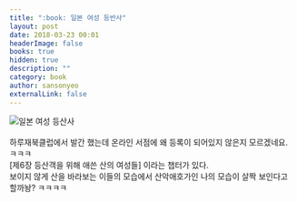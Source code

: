```yaml
---
title: ":book: 일본 여성 등반사"
layout: post
date: 2018-03-23 00:01
headerImage: false
books: true
hidden: true
description: ""
category: book
author: sansonyeo
externalLink: false
---
```

![일본 여성 등산사](https://github.com/sansonyeo/mountain-book/blob/mtngirl/assets/images/%EC%9D%BC%EB%B3%B8%EC%97%AC%EC%84%B1%EB%93%B1%EC%82%B0%EC%82%AC_%ED%91%9C%EC%A7%80.jpg)
<br><br>
하루재북클럽에서 발간 했는데 온라인 서점에 왜 등록이 되어있지 않은지 모르겠네요. ㅋㅋㅋ
<br>
[제6장 등산객을 위해 애쓴 산의 여성들] 이라는 챕터가 있다. <br>
보이지 않게 산을 바라보는 이들의 모습에서 산악애호가인 나의 모습이 살짝 보인다고 할까놩? ㅋㅋㅋㅋ
